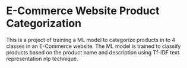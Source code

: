 # E-Commerce Website Product Categorization
This is a project of training a ML model to categorize products in to 4 classes in an E-Commerce website. The ML model is trained to classify products based on the product name and description using Tf-IDF text representation nlp technique.
